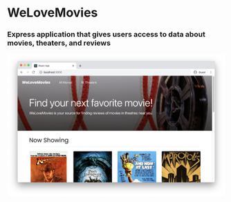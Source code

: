 # WeLoveMovies

### Express application that gives users access to data about movies, theaters, and reviews

![Screenshot](WeLoveMovies.png)
